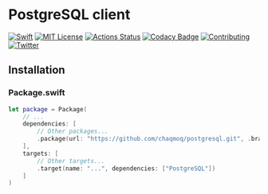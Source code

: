 # PostgreSQL client
[![Swift](https://img.shields.io/badge/swift-5.1-brightgreen.svg)](https://swift.org/download/#releases) [![MIT License](https://img.shields.io/badge/license-MIT-brightgreen.svg)](https://github.com/chaqmoq/postgresql/blob/master/LICENSE/) [![Actions Status](https://github.com/chaqmoq/postgresql/workflows/development/badge.svg)](https://github.com/chaqmoq/postgresql/actions) [![Codacy Badge](https://app.codacy.com/project/badge/Grade/e50619f48958499da0851563c9433df2)](https://www.codacy.com/gh/chaqmoq/postgresql?utm_source=github.com&amp;utm_medium=referral&amp;utm_content=chaqmoq/postgresql&amp;utm_campaign=Badge_Grade) [![Contributing](https://img.shields.io/badge/contributing-guide-brightgreen.svg)](https://github.com/chaqmoq/postgresql/blob/master/CONTRIBUTING.md) [![Twitter](https://img.shields.io/badge/twitter-chaqmoqdev-brightgreen.svg)](https://twitter.com/chaqmoqdev)

## Installation

### Package.swift
```swift
let package = Package(
    // ...
    dependencies: [
        // Other packages...
        .package(url: "https://github.com/chaqmoq/postgresql.git", .branch("master"))
    ],
    targets: [
        // Other targets...
        .target(name: "...", dependencies: ["PostgreSQL"])
    ]
)
```
